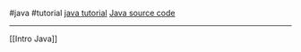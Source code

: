 #java #tutorial 
[java tutorial](https://www.youtube.com/watch?v=BGTx91t8q50&ab_channel=Telusko)
[Java source code](https://github.com/navinreddy20/Javacode)

-----------------------------------------------------------------

[[Intro Java]]

